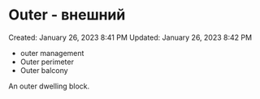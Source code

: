 # Outer - внешний

Created: January 26, 2023 8:41 PM
Updated: January 26, 2023 8:42 PM

- outer management
- Outer perimeter
- Outer balcony

An outer dwelling block.